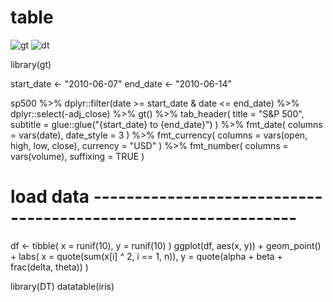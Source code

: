 # table
![gt](https://user-images.githubusercontent.com/40909985/205479517-0bb20d98-24d3-4288-925b-6638086588fb.jpg)
![dt](https://user-images.githubusercontent.com/40909985/205479559-7dfa90c7-ca8d-4458-8f26-8034570bbb8d.jpg)


library(gt)

start_date <- "2010-06-07"
end_date <- "2010-06-14"

sp500 %>%
  dplyr::filter(date >= start_date & date <= end_date) %>%
  dplyr::select(-adj_close) %>%
  gt() %>%
  tab_header(
    title = "S&P 500",
    subtitle = glue::glue("{start_date} to {end_date}")
  ) %>%
  fmt_date(
    columns = vars(date),
    date_style = 3
  ) %>%
  fmt_currency(
    columns = vars(open, high, low, close),
    currency = "USD"
  ) %>%
  fmt_number(
    columns = vars(volume),
    suffixing = TRUE
  )

# load data ---------------------------------------------------------------

df <- tibble(
  x = runif(10),
  y = runif(10)
)
ggplot(df, aes(x, y)) +
  geom_point() +
  labs(
    x = quote(sum(x[i] ^ 2, i == 1, n)),
    y = quote(alpha + beta + frac(delta, theta))
  )


library(DT)
datatable(iris)
